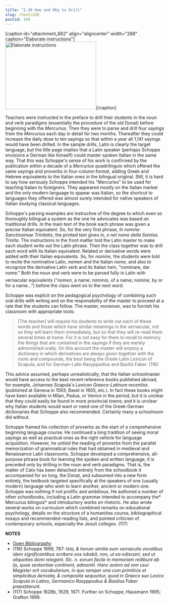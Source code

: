 ```yaml
---
title: "2.20 How and Why to Drill"
slug: /text/220
postid: 194
---
```

[caption id="attachment_862" align="aligncenter" width="288" caption="Elaborate instructions"]<a rel="pop-up" href="http://humanismforsale.org/textimages_full/2.00_Chapter_Two/3A-434,Mercurius-Biljingujs,-pg.766-767.jpg"><img class="size-full wp-image-862" title="3a-434mercurius-biljingujs-pg766-767-thumb" src="http://www.humanismforsale.org/text/wp-content/uploads/2008/09/3a-434mercurius-biljingujs-pg766-767-thumb.jpg" alt="Elaborate instructions" width="288" height="214" /></a>[/caption]

Teachers were instructed in the preface to drill their students in the noun and verb paradigms (essentially the procedure of the old Donat) before beginning with the *Mercurius*. Then they were to parse and drill four sayings from the *Mercurius* each day in detail for two months. Thereafter they could increase the daily dose to ten sayings so that within a year all 1,141 sayings would have been drilled. In the sample drills, Latin is clearly the target language, but the title page implies that a Latin speaker (perhaps Schoppe envisions a German like himself) could master spoken Italian in the same way. That this was Schoppe's sense of his work is confirmed by the publication within a decade of a *Mercurius quadrilinguis* which offered the same sayings and proverbs in four-column format, adding Greek and Hebrew equivalents to the Italian ones in the bilingual original. Still, it is hard to say how seriously Schoppe intended his "Mercuries" to be used for teaching Italian to foreigners. They appeared mostly on the Italian market and the only modern language to appear was Italian, so the shortcut to languages they offered was almost surely intended for native speakers of Italian studying classical languages.

Schoppe's parsing examples are instructive of the degree to which even so thoroughly bilingual a system as the one he advocates was based on traditional drills. In the main text of the book each phrase was given a precise Italian equivalent. So, for the very first phrase, *In nomine Sanctissimae Trinitatis*, the printed text gives *in, o nel nome della Santiss. Trinita*. The instructions in the front matter told the Latin master to make each student write out the Latin phrase. Then the class together was to drill each word with its Italian equivalent. Related or derivative words were added with their Italian equivalents. So, for *nomine*, the students were told to recite the nominative Latin, *nomen* and the Italian *nome*, and also to recognize the derivative Latin verb and its Italian twin, "nominare, dar nome." Both the noun and verb were to be parsed fully in Latin with vernacular equivalents ("*nomen*, a name; *nominis*, of a name; *nomine*, by or for a name...") before the class went on to the next word.

Schoppe was explicit on the pedagogical psychology of combining such oral drills with writing and on the responsibility of the master to proceed at a rate that the students can follow. The master, moreover, was to furnish his classroom with appropriate tools:

> [The teacher] will require his students to write out each of these words and those which have similar meanings in the vernacular, not so they will learn them immediately, but so that they will re-read them several times at home. For it is not easy for them to recall to memory the things that are contained in the sayings if they are merely admonished orally. On this account the master will employ a dictionary in which derivatives are always given together with the roots and compounds, the best being the Greek-Latin Lexicon of Scapula, and for German-Latin Rasyppodius and Basilis Faber. (116)

This advice assumed, perhaps unrealistically, that the Italian schoolmaster would have access to the best recent reference books published abroad, for example, Johannes Scapula's *Lexicon* *Graeco-Latinum recentiss*. (published at Geneva in 1593; Basel in 1605, etc.). In fact these books might have been available in Milan, Padua, or Venice in the period, but it is unclear that they could easily be found in more provincial towns; and it is unclear why Italian students would want or need one of the Greek-German dictionaries that Schoppe also recommended. Certainly many a schoolroom did without.

Schoppe framed his collection of proverbs as the start of a comprehensive beginning language course. He continued a long tradition of seeing moral sayings as well as practical ones as the right vehicle for language acquisition. However, he untied the reading of proverbs from the parallel memorization of grammatical rules that had obtained in medieval and Renaissance Latin classrooms. Schoppe developed a comprehensive, all-purpose phrase book for learning the spoken and written language; it is preceded only by drilling in the noun and verb paradigms. That is, the matter of Cato has been detached entirely from the schoolbook it accompanied for so long, the Donat, and subsumed into a new form entirely, the textbook targeted specifically at the speakers of one (usually modern) language who wish to learn another, ancient or modern one. Schoppe was nothing if not prolific and ambitious. He authored a number of other schoolbooks, including a Latin grammar intended to accompany the* Mercurius bilinguis* and introductory works on rhetoric. He also wrote several works on curriculum which combined remarks on educational psychology, details on the structure of a humanities course, bibliographical essays and recommended-reading lists, and pointed criticism of contemporary schools, especially the Jesuit colleges. (117)

**NOTES**
* [Open Bibliography](/bibliography.pdf)
* (116) Schoppe 1699, 767: *Ista, &amp; horum similia eum vernaculis vocalibus idem significantibus scribere eos iubebit, non, ut ea ediscant, sed ut aliquoties domi relegant. Sic. n. eorum facile in memoriam redibunt ab ijs, quae sententiae continent, admoniti. Hanc autem ad rem usui Magister erit vocabularium, in quo semper una cum primitivis et simplicibus derivata, &amp; composita sequuntur, quod in Graeco suo Lexico Scapula in Latino, Germanico Rasyppodius &amp; Basilius Faber praestiterunt.*
* (117) Schoppe 1628b, 1629, 1671. Further on Schoppe, Hausmann 1995; Grafton 1998.
